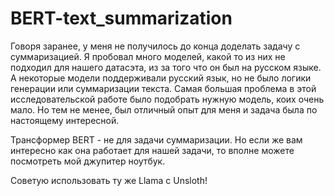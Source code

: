 # BERT-text_summarization

Говоря заранее, у меня не получилось до конца доделать задачу с суммаризацией. Я пробовал много моделей, какой то из них не подходил для нашего датасэта, из за того что он был на русском языке. А некоторые модели поддерживали русский язык, но не было логики генерации или суммаризации текста. Самая большая проблема в этой исследовательской работе было подобрать нужную модель, коих очень мало. Но тем не менее, был отличный опыт для меня и задача была по настоящему интересной.

Трансформер BERT - не для задачи суммаризации. Но если же вам интересно как она работает для нашей задачи, то вполне можете посмотреть мой джупитер ноутбук.

Советую использовать ту же Llama с Unsloth!
